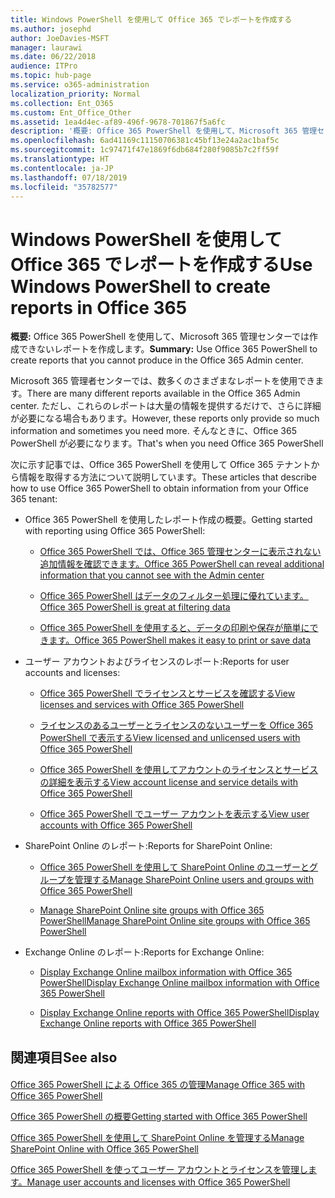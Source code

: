 ```yaml
---
title: Windows PowerShell を使用して Office 365 でレポートを作成する
ms.author: josephd
author: JoeDavies-MSFT
manager: laurawi
ms.date: 06/22/2018
audience: ITPro
ms.topic: hub-page
ms.service: o365-administration
localization_priority: Normal
ms.collection: Ent_O365
ms.custom: Ent_Office_Other
ms.assetid: 1ea4d4ec-af89-496f-9678-701867f5a6fc
description: '概要: Office 365 PowerShell を使用して、Microsoft 365 管理センターでは作成できないレポートを作成します。'
ms.openlocfilehash: 6ad41169c11150706381c45bf13e24a2ac1baf5c
ms.sourcegitcommit: 1c97471f47e1869f6db684f280f9085b7c2ff59f
ms.translationtype: HT
ms.contentlocale: ja-JP
ms.lasthandoff: 07/18/2019
ms.locfileid: "35782577"
---
```

# <a name="use-windows-powershell-to-create-reports-in-office-365"></a><span data-ttu-id="65a00-103">Windows PowerShell を使用して Office 365 でレポートを作成する</span><span class="sxs-lookup"><span data-stu-id="65a00-103">Use Windows PowerShell to create reports in Office 365</span></span>

 <span data-ttu-id="65a00-104">**概要:** Office 365 PowerShell を使用して、Microsoft 365 管理センターでは作成できないレポートを作成します。</span><span class="sxs-lookup"><span data-stu-id="65a00-104">**Summary:** Use Office 365 PowerShell to create reports that you cannot produce in the Office 365 Admin center.</span></span>
  
<span data-ttu-id="65a00-105">Microsoft 365 管理者センターでは、数多くのさまざまなレポートを使用できます。</span><span class="sxs-lookup"><span data-stu-id="65a00-105">There are many different reports available in the Office 365 Admin center.</span></span> <span data-ttu-id="65a00-106">ただし、これらのレポートは大量の情報を提供するだけで、さらに詳細が必要になる場合もあります。</span><span class="sxs-lookup"><span data-stu-id="65a00-106">However, these reports only provide so much information and sometimes you need more.</span></span> <span data-ttu-id="65a00-107">そんなときに、Office 365 PowerShell が必要になります。</span><span class="sxs-lookup"><span data-stu-id="65a00-107">That's when you need Office 365 PowerShell</span></span>
  
<span data-ttu-id="65a00-108">次に示す記事では、Office 365 PowerShell を使用して Office 365 テナントから情報を取得する方法について説明しています。</span><span class="sxs-lookup"><span data-stu-id="65a00-108">These articles that describe how to use Office 365 PowerShell to obtain information from your Office 365 tenant:</span></span>
  
- <span data-ttu-id="65a00-109">Office 365 PowerShell を使用したレポート作成の概要。</span><span class="sxs-lookup"><span data-stu-id="65a00-109">Getting started with reporting using Office 365 PowerShell:</span></span>
    
  - [<span data-ttu-id="65a00-110">Office 365 PowerShell では、Office 365 管理センターに表示されない追加情報を確認できます。</span><span class="sxs-lookup"><span data-stu-id="65a00-110">Office 365 PowerShell can reveal additional information that you cannot see with the Admin center</span></span>](https://technet.microsoft.com/library/dn568034.aspx#reveal)
    
  - [<span data-ttu-id="65a00-111">Office 365 PowerShell はデータのフィルター処理に優れています。</span><span class="sxs-lookup"><span data-stu-id="65a00-111">Office 365 PowerShell is great at filtering data</span></span>](https://technet.microsoft.com/library/dn568034.aspx#filter)
    
  - [<span data-ttu-id="65a00-112">Office 365 PowerShell を使用すると、データの印刷や保存が簡単にできます。</span><span class="sxs-lookup"><span data-stu-id="65a00-112">Office 365 PowerShell makes it easy to print or save data</span></span>](https://technet.microsoft.com/library/dn568034.aspx#printsave)
    
- <span data-ttu-id="65a00-113">ユーザー アカウントおよびライセンスのレポート:</span><span class="sxs-lookup"><span data-stu-id="65a00-113">Reports for user accounts and licenses:</span></span>
    
  - [<span data-ttu-id="65a00-114">Office 365 PowerShell でライセンスとサービスを確認する</span><span class="sxs-lookup"><span data-stu-id="65a00-114">View licenses and services with Office 365 PowerShell</span></span>](view-licenses-and-services-with-office-365-powershell.md)
    
  - [<span data-ttu-id="65a00-115">ライセンスのあるユーザーとライセンスのないユーザーを Office 365 PowerShell で表示する</span><span class="sxs-lookup"><span data-stu-id="65a00-115">View licensed and unlicensed users with Office 365 PowerShell</span></span>](view-licensed-and-unlicensed-users-with-office-365-powershell.md)
    
  - [<span data-ttu-id="65a00-116">Office 365 PowerShell を使用してアカウントのライセンスとサービスの詳細を表示する</span><span class="sxs-lookup"><span data-stu-id="65a00-116">View account license and service details with Office 365 PowerShell</span></span>](view-account-license-and-service-details-with-office-365-powershell.md)
    
  - [<span data-ttu-id="65a00-117">Office 365 PowerShell でユーザー アカウントを表示する</span><span class="sxs-lookup"><span data-stu-id="65a00-117">View user accounts with Office 365 PowerShell</span></span>](view-user-accounts-with-office-365-powershell.md)
    
- <span data-ttu-id="65a00-118">SharePoint Online のレポート:</span><span class="sxs-lookup"><span data-stu-id="65a00-118">Reports for SharePoint Online:</span></span>
    
  - [<span data-ttu-id="65a00-119">Office 365 PowerShell を使用して SharePoint Online のユーザーとグループを管理する</span><span class="sxs-lookup"><span data-stu-id="65a00-119">Manage SharePoint Online users and groups with Office 365 PowerShell</span></span>](http://technet.microsoft.com/library/9680af2e-a965-4e62-92ee-da72105c7800.aspx)
    
  - [<span data-ttu-id="65a00-120">Manage SharePoint Online site groups with Office 365 PowerShell</span><span class="sxs-lookup"><span data-stu-id="65a00-120">Manage SharePoint Online site groups with Office 365 PowerShell</span></span>](http://technet.microsoft.com/library/122f4099-c78d-4cce-bab0-4343b04596ae.aspx)
    
- <span data-ttu-id="65a00-121">Exchange Online のレポート:</span><span class="sxs-lookup"><span data-stu-id="65a00-121">Reports for Exchange Online:</span></span>
    
  - [<span data-ttu-id="65a00-122">Display Exchange Online mailbox information with Office 365 PowerShell</span><span class="sxs-lookup"><span data-stu-id="65a00-122">Display Exchange Online mailbox information with Office 365 PowerShell</span></span>](http://technet.microsoft.com/library/13843002-56ca-4b75-81c5-84386522b01b.aspx)
    
  - [<span data-ttu-id="65a00-123">Display Exchange Online reports with Office 365 PowerShell</span><span class="sxs-lookup"><span data-stu-id="65a00-123">Display Exchange Online reports with Office 365 PowerShell</span></span>](http://technet.microsoft.com/library/4873a063-9fc4-4ed9-826a-6e935fef61d4.aspx)
    
## <a name="see-also"></a><span data-ttu-id="65a00-124">関連項目</span><span class="sxs-lookup"><span data-stu-id="65a00-124">See also</span></span>

#### 

[<span data-ttu-id="65a00-125">Office 365 PowerShell による Office 365 の管理</span><span class="sxs-lookup"><span data-stu-id="65a00-125">Manage Office 365 with Office 365 PowerShell</span></span>](manage-office-365-with-office-365-powershell.md)
  
[<span data-ttu-id="65a00-126">Office 365 PowerShell の概要</span><span class="sxs-lookup"><span data-stu-id="65a00-126">Getting started with Office 365 PowerShell</span></span>](getting-started-with-office-365-powershell.md)
  
[<span data-ttu-id="65a00-127">Office 365 PowerShell を使用して SharePoint Online を管理する</span><span class="sxs-lookup"><span data-stu-id="65a00-127">Manage SharePoint Online with Office 365 PowerShell</span></span>](manage-sharepoint-online-with-office-365-powershell.md)
  
[<span data-ttu-id="65a00-128">Office 365 PowerShell を使ってユーザー アカウントとライセンスを管理します。</span><span class="sxs-lookup"><span data-stu-id="65a00-128">Manage user accounts and licenses with Office 365 PowerShell</span></span>](manage-user-accounts-and-licenses-with-office-365-powershell.md)
  
